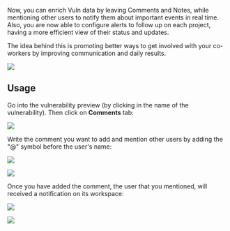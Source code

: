Now, you can enrich Vuln data by leaving Comments and Notes, while mentioning other users to notify them about important events in real time. Also, you are now able to configure alerts to follow up on each project, having a more efficient view of their status and updates.

The idea behind this is promoting better ways to get involved with your co-workers by improving communication and daily results. 

![](https://raw.githubusercontent.com/wiki/infobyte/faraday/images/comments/comments.gif)

## Usage

Go into the vulnerability preview (by clicking in the name of the vulnerability). Then click on **Comments** tab: 

![](https://raw.githubusercontent.com/wiki/infobyte/faraday/images/comments/comments_tab.png)

Write the comment you want to add and mention other users by adding the "@" symbol before the user's name:

![](https://raw.githubusercontent.com/wiki/infobyte/faraday/images/comments/writing_comment.png)

![](https://raw.githubusercontent.com/wiki/infobyte/faraday/images/comments/adding_comment.png)

Once you have added the comment, the user that you mentioned, will received a notification on its workspace:

![](https://raw.githubusercontent.com/wiki/infobyte/faraday/images/comments/comment_notification.png)

![](https://raw.githubusercontent.com/wiki/infobyte/faraday/images/comments/notification_opened.png)
